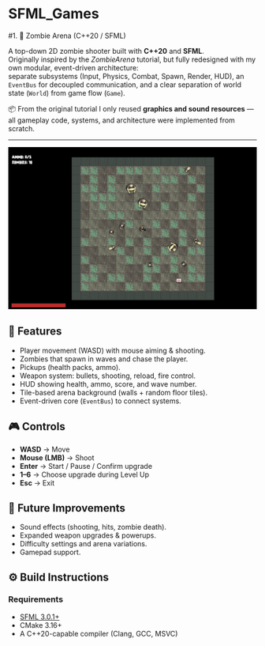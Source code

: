 # SFML_Games

#1. 🧟 Zombie Arena (C++20 / SFML)

A top-down 2D zombie shooter built with **C++20** and **SFML**.  
Originally inspired by the *ZombieArena* tutorial, but fully redesigned with my own modular, event-driven architecture:  
separate subsystems (Input, Physics, Combat, Spawn, Render, HUD), an `EventBus` for decoupled communication, and a clear separation of world state (`World`) from game flow (`Game`).

📦 From the original tutorial I only reused **graphics and sound resources** — all gameplay code, systems, and architecture were implemented from scratch.

---
<p align="center">
  <img src="docs/zombie-arena.png" width="800" />
</p>

## 🚀 Features

- Player movement (WASD) with mouse aiming & shooting.
- Zombies that spawn in waves and chase the player.
- Pickups (health packs, ammo).
- Weapon system: bullets, shooting, reload, fire control.
- HUD showing health, ammo, score, and wave number.
- Tile-based arena background (walls + random floor tiles).
- Event-driven core (`EventBus`) to connect systems.


## 🎮 Controls

- **WASD** → Move  
- **Mouse (LMB)** → Shoot  
- **Enter** → Start / Pause / Confirm upgrade  
- **1–6** → Choose upgrade during Level Up  
- **Esc** → Exit 

## 🧩 Future Improvements

- Sound effects (shooting, hits, zombie death).   
- Expanded weapon upgrades & powerups.  
- Difficulty settings and arena variations.  
- Gamepad support. 

## ⚙️ Build Instructions

### Requirements
- [SFML 3.0.1+](https://www.sfml-dev.org/)
- CMake 3.16+
- A C++20-capable compiler (Clang, GCC, MSVC)
